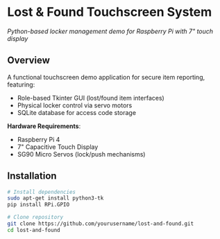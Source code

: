 # Lost & Found Touchscreen System

*Python-based locker management demo for Raspberry Pi with 7" touch display*

## Overview

A functional touchscreen demo application for secure item reporting, featuring:

- Role-based Tkinter GUI (lost/found item interfaces)  
- Physical locker control via servo motors  
- SQLite database for access code storage  

**Hardware Requirements**:

- Raspberry Pi 4  
- 7" Capacitive Touch Display  
- SG90 Micro Servos (lock/push mechanisms)  

## Installation

```bash
# Install dependencies
sudo apt-get install python3-tk
pip install RPi.GPIO

# Clone repository
git clone https://github.com/yourusername/lost-and-found.git
cd lost-and-found
